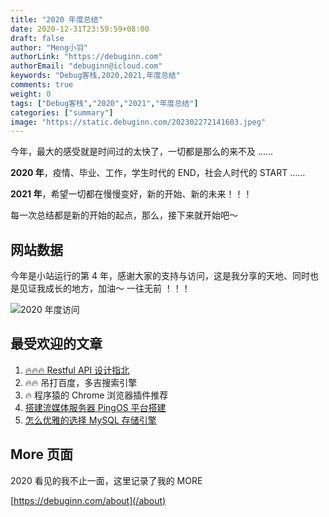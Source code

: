 ```yaml
---
title: "2020 年度总结"
date: 2020-12-31T23:59:59+08:00
draft: false
author: "Meng小羽"
authorLink: "https://debuginn.com"
authorEmail: "debuginn@icloud.com"
keywords: "Debug客栈,2020,2021,年度总结"
comments: true
weight: 0
tags: ["Debug客栈","2020","2021","年度总结"]
categories: ["summary"]
image: "https://static.debuginn.com/202302272141603.jpeg"
---
```


今年，最大的感受就是时间过的太快了，一切都是那么的来不及 ......

**2020 年**，疫情、毕业、工作，学生时代的 END，社会人时代的 START ......

**2021 年**，希望一切都在慢慢变好，新的开始、新的未来！！！

每一次总结都是新的开始的起点，那么，接下来就开始吧～

## 网站数据

今年是小站运行的第 4 年，感谢大家的支持与访问，这是我分享的天地、同时也是见证我成长的地方，加油～ 一往无前 ！！！

![2020 年度访问](https://static.debuginn.com/202302272142177.png)

## 最受欢迎的文章

1. [🔥🔥🔥 Restful API 设计指北](/p/design-restful-api/)
2. 🔥🔥 吊打百度，多吉搜索引擎
3. 🔥 程序猿的 Chrome 浏览器插件推荐
4. [搭建流媒体服务器 PingOS 平台搭建](/p/pingos-build-sever/)
5. [怎么优雅的选择 MySQL 存储引擎](/p/mysql-chooes-storage-engine/)

## More 页面

2020 看见的我不止一面，这里记录了我的 MORE

[https://debuginn.com/about](/about)